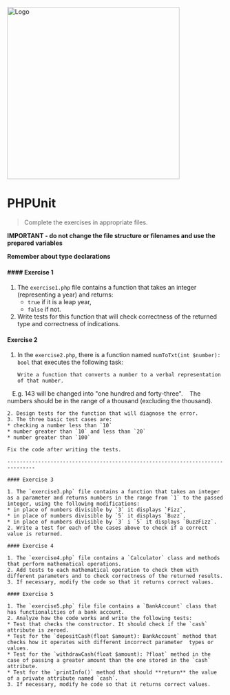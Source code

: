 <img alt="Logo" src="http://coderslab.pl/svg/logo-coderslab.svg" width="400">

#  PHPUnit

> Complete the exercises in appropriate files.

**IMPORTANT - do not change the file structure or filenames and use the prepared variables**

**Remember about type declarations**

#### #### Exercise 1

1. The `exercise1.php` file contains a function that takes an integer (representing a year) and returns:  
   * `true` if it is a leap year,
   * `false` if not.
2. Write tests for this function that will check correctness of the returned type and correctness of indications.

#### Exercise 2

1. In the `exercise2.php`, there is a function named `numToTxt(int $number): bool` that executes the following task:
   ```
   Write a function that converts a number to a verbal representation of that number.
   E.g. 143 will be changed into "one hundred and forty-three".
   The numbers should be in the range of a thousand (excluding the
   thousand).
   ```
2. Design tests for the function that will diagnose the error.
3. The three basic test cases are:  
   * checking a number less than `10`
   * number greater than `10` and less than `20`
   * number greater than `100`

Fix the code after writing the tests.

-------------------------------------------------------------------------------

#### Exercise 3

1. The `exercise3.php` file contains a function that takes an integer as a parameter and returns numbers in the range from `1` to the passed integer, using the following modifications:
   * in place of numbers divisible by `3` it displays `Fizz`,
   * in place of numbers divisible by `5` it displays `Buzz`,
   * in place of numbers divisible by `3` i `5` it displays `BuzzFizz`.
2. Write a test for each of the cases above to check if a correct value is returned.

#### Exercise 4

1. The `exercise4.php` file contains a `Calculator` class and methods that perform mathematical operations.
2. Add tests to each mathematical operation to check them with different parameters and to check correctness of the returned results.
3. If necessary, modify the code so that it returns correct values.

#### Exercise 5

1. The `exercise5.php` file file contains a `BankAccount` class that has functionalities of a bank account.
2. Analyze how the code works and write the following tests:
   * Test that checks the constructor. It should check if the `cash` attribute is zeroed.  
   * Test for the `depositCash(float $amount): BankAccount` method that checks how it operates with different incorrect parameter  types or values.  
   * Test for the `withdrawCash(float $amount): ?float` method in the case of passing a greater amount than the one stored in the `cash` attribute.  
   * Test for the `printInfo()` method that should **return** the value of a private attribute named `cash`.  
3. If necessary, modify he code so that it returns correct values.
